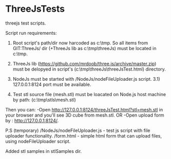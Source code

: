 # ThreeJsTests
threejs test scripts.

 Script run requirements:
 
 1) Root script's path/dir now harcoded as c:\tmp.
    So all items from GIT:ThreeJs/ dir (+ThreeJs lib as c:\tmp\threeJs) must be located in c:\tmp.
 
 2) ThreeJs lib (https://github.com/mrdoob/three.js/archive/master.zip) 
    must be delopyed in script's (c:\tmp\threeJs\threeJsTest.html) directory.
    
 3) NodeJs must be started with /NodeJs/nodeFileUploader.js script.
 3.1) 127.0.0.1:8124 port must be available.
 
 4) Test stl source file (mesh.stl) must be loacated on Node.js host machine 
    by path: (c:\tmp\stls\mesh.stl)
    
Then you can:
-Open http://127.0.0.1:8124/threeJsTest.html?stl=mesh.stl in your browser and you'll see 3D cube from mesh.stl.
OR
-Open upload form by : http://127.0.0.1:8124/.


P.S 
(temporary) /NodeJs/nodeFileUploader.js - test js script with file uploader functionality.
/form.html - simple html form that can upload files, using nodeFileUploader script.

Added stl samples in stlSamples dir.
